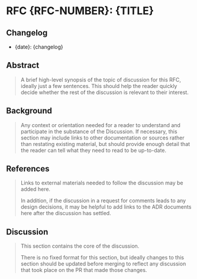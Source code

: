 # RFC {RFC-NUMBER}: {TITLE}

## Changelog

- {date}: {changelog}

## Abstract

> A brief high-level synopsis of the topic of discussion for this RFC, ideally
> just a few sentences.  This should help the reader quickly decide whether the
> rest of the discussion is relevant to their interest.

## Background

> Any context or orientation needed for a reader to understand and participate
> in the substance of the Discussion. If necessary, this section may include
> links to other documentation or sources rather than restating existing
> material, but should provide enough detail that the reader can tell what they
> need to read to be up-to-date.

## References

> Links to external materials needed to follow the discussion may be added here.
>
> In addition, if the discussion in a request for comments leads to any design
> decisions, it may be helpful to add links to the ADR documents here after the
> discussion has settled.

## Discussion

> This section contains the core of the discussion.
>
> There is no fixed format for this section, but ideally changes to this
> section should be updated before merging to reflect any discussion that took
> place on the PR that made those changes.
